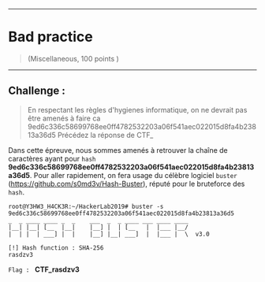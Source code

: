 * * *
# Bad practice 
> (Miscellaneous, 100 points )
---
## Challenge :
> En respectant les règles d'hygienes informatique, on ne devrait pas être amenés à faire ca
9ed6c336c58699768ee0ff4782532203a06f541aec022015d8fa4b23813a36d5
Précédez la réponse de CTF_

Dans cette épreuve, nous sommes amenés à retrouver la chaîne de caractères ayant pour ```hash``` **9ed6c336c58699768ee0ff4782532203a06f541aec022015d8fa4b23813a36d5**. Pour aller rapidement, on fera usage du célèbre logiciel ```buster``` (https://github.com/s0md3v/Hash-Buster), réputé pour le bruteforce des ```hash```.

```console
root@Y3HW3_H4CK3R:~/HackerLab2019# buster -s 9ed6c336c58699768ee0ff4782532203a06f541aec022015d8fa4b23813a36d5
_  _ ____ ____ _  _    ___  _  _ ____ ___ ____ ____
|__| |__| [__  |__|    |__] |  | [__   |  |___ |__/
|  | |  | ___] |  |    |__] |__| ___]  |  |___ |  \  v3.0

[!] Hash function : SHA-256
rasdzv3
```

```Flag : ``` **CTF_rasdzv3**
